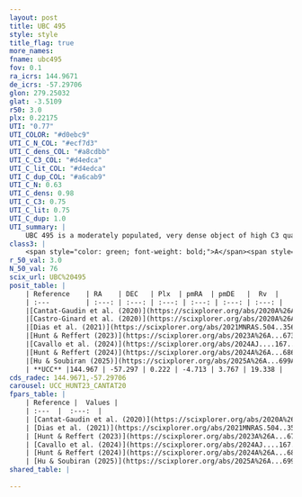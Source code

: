 ```yaml
---
layout: post
title: UBC 495
style: style
title_flag: true
more_names: 
fname: ubc495
fov: 0.1
ra_icrs: 144.9671
de_icrs: -57.29706
glon: 279.25032
glat: -3.5109
r50: 3.0
plx: 0.22175
UTI: "0.77"
UTI_COLOR: "#d0ebc9"
UTI_C_N_COL: "#ecf7d3"
UTI_C_dens_COL: "#a8cdbb"
UTI_C_C3_COL: "#d4edca"
UTI_C_lit_COL: "#d4edca"
UTI_C_dup_COL: "#a6cab9"
UTI_C_N: 0.63
UTI_C_dens: 0.98
UTI_C_C3: 0.75
UTI_C_lit: 0.75
UTI_C_dup: 1.0
UTI_summary: |
    UBC 495 is a moderately populated, very dense object of high C3 quality. It is well-studied in the literature.
class3: |
    <span style="color: green; font-weight: bold;">A</span><span style="color: #FFC300; font-weight: bold;">B</span>
r_50_val: 3.0
N_50_val: 76
scix_url: UBC%20495
posit_table: |
    | Reference    | RA    | DEC   | Plx  | pmRA  | pmDE   |  Rv  |
    | :---         | :---: | :---: | :---: | :---: | :---: | :---: |
    |[Cantat-Gaudin et al. (2020)](https://scixplorer.org/abs/2020A%26A...640A...1C) | 144.977 | -57.294 | 0.222 | -4.77 | 3.773 | -- |
    |[Castro-Ginard et al. (2020)](https://scixplorer.org/abs/2020A%26A...635A..45C) | 144.963 | -57.289 | 0.222 | -4.76 | 3.766 | -- |
    |[Dias et al. (2021)](https://scixplorer.org/abs/2021MNRAS.504..356D) | 144.967 | -57.293 | 0.217 | -4.751 | 3.762 | 20.32 |
    |[Hunt & Reffert (2023)](https://scixplorer.org/abs/2023A%26A...673A.114H) | 144.952 | -57.274 | 0.235 | -4.7 | 3.758 | 19.513 |
    |[Cavallo et al. (2024)](https://scixplorer.org/abs/2024AJ....167...12C) | 144.959 | -57.296 | 0.228 | -- | -- | -- |
    |[Hunt & Reffert (2024)](https://scixplorer.org/abs/2024A%26A...686A..42H) | 144.952 | -57.274 | 0.235 | -4.7 | 3.758 | 19.513 |
    |[Hu & Soubiran (2025)](https://scixplorer.org/abs/2025A%26A...699A.246H) | 144.959 | -57.296 | -- | -- | -- | -- |
    | **UCC** |144.967 | -57.297 | 0.222 | -4.713 | 3.767 | 19.338 | 
cds_radec: 144.9671,-57.29706
carousel: UCC_HUNT23_CANTAT20
fpars_table: |
    | Reference |  Values |
    | :---  |  :---:  |
    | [Cantat-Gaudin et al. (2020)](https://scixplorer.org/abs/2020A%26A...640A...1C) | `AVNN=1.22, DMNN=12.88, AgeNN=8.61` |
    | [Dias et al. (2021)](https://scixplorer.org/abs/2021MNRAS.504..356D) | `Av=1.631, Dist=3474, logage=8.739, [Fe/H]=-0.084` |
    | [Hunt & Reffert (2023)](https://scixplorer.org/abs/2023A%26A...673A.114H) | `AV50=1.627, diffAV50=1.541, MOD50=12.955, logAge50=8.506` |
    | [Cavallo et al. (2024)](https://scixplorer.org/abs/2024AJ....167...12C) | `AV50=1.23, dMod50=12.38, logAge50=9.08, [Fe/H]50=0.09` |
    | [Hunt & Reffert (2024)](https://scixplorer.org/abs/2024A%26A...686A..42H) | `MassJ=704.801` |
    | [Hu & Soubiran (2025)](https://scixplorer.org/abs/2025A%26A...699A.246H) | `MA22=-0.19, MA23f=-0.39, MA23g=-0.25, MZ23=-0.41, MK24=-0.31, MF24=-0.37` |
shared_table: |
    
---
```

